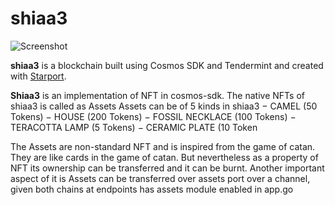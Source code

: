 # shiaa3

![Screenshot](screenshot.png)

**shiaa3** is a blockchain built using Cosmos SDK and Tendermint and created with [Starport](https://github.com/tendermint/starport).

**Shiaa3** is an implementation of NFT in cosmos-sdk. The native NFTs of shiaa3 is called as 
Assets
Assets can be of 5 kinds in shiaa3
− CAMEL (50 Tokens)
− HOUSE (200 Tokens)
− FOSSIL NECKLACE (100 Tokens)
− TERACOTTA LAMP (5 Tokens)
− CERAMIC PLATE (10 Token

The Assets are non-standard NFT and is inspired from the game of catan. They are like 
cards in the game of catan. But nevertheless as a property of NFT its ownership can be 
transferred and it can be burnt.
Another important aspect of it is Assets can be transferred over assets port over a 
channel, given both chains at endpoints has assets module enabled in app.go
